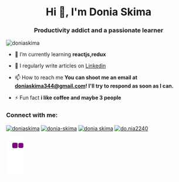 <h1 align="center">Hi 👋, I'm Donia Skima</h1>
<h3 align="center">Productivity addict and a passionate learner</h3>

<p align="left"> <img src="https://komarev.com/ghpvc/?username=doniaskima&label=Profile%20views&color=0e75b6&style=flat" alt="doniaskima" /> </p>

- 🌱 I’m currently learning **reactjs,redux**

- 📝 I regularly write articles on [Linkedin](Linkedin)

- 📫 How to reach me **You can shoot me an email at doniaskima344@gmail.com! I'll try to respond as soon as I can.**

- ⚡ Fun fact **i like coffee and maybe 3 people**

<h3 align="left">Connect with me:</h3>
<p align="left">
<a href="https://twitter.com/doniaskima" target="blank"><img align="center" src="https://raw.githubusercontent.com/rahuldkjain/github-profile-readme-generator/master/src/images/icons/Social/twitter.svg" alt="doniaskima" height="30" width="40" /></a>
<a href="https://linkedin.com/in/donia-skima" target="blank"><img align="center" src="https://raw.githubusercontent.com/rahuldkjain/github-profile-readme-generator/master/src/images/icons/Social/linked-in-alt.svg" alt="donia-skima" height="30" width="40" /></a>
<a href="https://fb.com/donia skima" target="blank"><img align="center" src="https://raw.githubusercontent.com/rahuldkjain/github-profile-readme-generator/master/src/images/icons/Social/facebook.svg" alt="donia skima" height="30" width="40" /></a>
<a href="https://instagram.com/do.nia2240" target="blank"><img align="center" src="https://raw.githubusercontent.com/rahuldkjain/github-profile-readme-generator/master/src/images/icons/Social/instagram.svg" alt="do.nia2240" height="30" width="40" /></a>
</p>




<!---
doniaskima/doniaskima is a ✨ special ✨ repository because its `README.md` (this file) appears on your GitHub profile.
You can click the Preview link to take a look at your changes.
--->
![snake gif](https://github.com/doniaskima/doniaskima/blob/output/github-contribution-grid-snake.gif)
